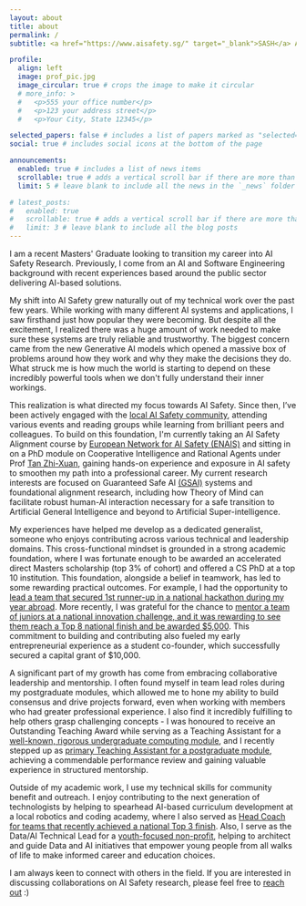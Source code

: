 ```yaml
---
layout: about
title: about
permalink: /
subtitle: <a href="https://www.aisafety.sg/" target="_blank">SASH</a> AI Safety Research. NUS MSc Business Analytics. <a href="https://advisory.sg/" target="_blank">Advisory.sg</a> Data/AI Technical Lead.

profile:
  align: left
  image: prof_pic.jpg
  image_circular: true # crops the image to make it circular
  # more_info: >
  #   <p>555 your office number</p>
  #   <p>123 your address street</p>
  #   <p>Your City, State 12345</p>

selected_papers: false # includes a list of papers marked as "selected={true}"
social: true # includes social icons at the bottom of the page

announcements:
  enabled: true # includes a list of news items
  scrollable: true # adds a vertical scroll bar if there are more than 3 news items
  limit: 5 # leave blank to include all the news in the `_news` folder

# latest_posts:
#   enabled: true
#   scrollable: true # adds a vertical scroll bar if there are more than 3 new posts items
#   limit: 3 # leave blank to include all the blog posts
---
```

I am a recent Masters' Graduate looking to transition my career into AI Safety Research. Previously, I come from an AI and Software Engineering background with recent experiences based around the public sector delivering AI-based solutions.

My shift into AI Safety grew naturally out of my technical work over the past few years. While working with many different AI systems and applications, I saw firsthand just how popular they were becoming. But despite all the excitement, I realized there was a huge amount of work needed to make sure these systems are truly reliable and trustworthy. The biggest concern came from the new Generative AI models which opened a massive box of problems around how they work and why they make the decisions they do. What struck me is how much the world is starting to depend on these incredibly powerful tools when we don't fully understand their inner workings.

This realization is what directed my focus towards AI Safety. Since then, I’ve been actively engaged with the [local AI Safety community](https://www.aisafety.sg/), attending various events and reading groups while learning from brilliant peers and colleagues. To build on this foundation, I'm currently taking an AI Safety Alignment course by [European Network for AI Safety (ENAIS)](https://www.enais.co/) and sitting in on a PhD module on Cooperative Intelligence and Rational Agents under Prof [Tan Zhi-Xuan](https://ztangent.github.io/), gaining hands-on experience and exposure in AI safety to smoothen my path into a professional career. My current research interests are focused on Guaranteed Safe AI [(GSAI)](https://arxiv.org/abs/2405.06624) systems and foundational alignment research, including how Theory of Mind can facilitate robust human-AI interaction necessary for a safe transition to Artificial General Intelligence and beyond to Artificial Super-intelligence.

My experiences have helped me develop as a dedicated generalist, someone who enjoys contributing across various technical and leadership domains. This cross-functional mindset is grounded in a strong academic foundation, where I was fortunate enough to be awarded an accelerated direct Masters scholarship (top 3% of cohort) and offered a CS PhD at a top 10 institution. This foundation, alongside a belief in teamwork, has led to some rewarding practical outcomes. For example, I had the opportunity to [lead a team that secured 1st runner-up in a national hackathon during my year abroad](..\news\2022-06-30-hackru). More recently, I was grateful for the chance to [mentor a team of juniors at a national innovation challenge, and it was rewarding to see them reach a Top 8 national finish and be awarded $5,000](..\news\2025-04-30-innochallenge). This commitment to building and contributing also fueled my early entrepreneurial experience as a student co-founder, which successfully secured a capital grant of $10,000.

A significant part of my growth has come from embracing collaborative leadership and mentorship. I often found myself in team lead roles during my postgraduate modules, which allowed me to hone my ability to build consensus and drive projects forward, even when working with members who had greater professional experience. I also find it incredibly fulfilling to help others grasp challenging concepts - I was honoured to receive an Outstanding Teaching Award while serving as a Teaching Assistant for a [well-known, rigorous undergraduate computing module](https://nusmods.com/courses/CS1231S/discrete-structures), and I recently stepped up as [primary Teaching Assistant for a postgraduate module](..\news\2025-04-16-storytellingta), achieving a commendable performance review and gaining valuable experience in structured mentorship.

Outside of my academic work, I use my technical skills for community benefit and outreach. I enjoy contributing to the next generation of technologists by helping to spearhead AI-based curriculum development at a local robotics and coding academy, where I also served as [Head Coach for teams that recently achieved a national Top 3 finish](..\news\2025-09-09-nrc). Also, I serve as the Data/AI Technical Lead for a [youth-focused non-profit](https://advisory.sg/), helping to architect and guide Data and AI initiatives that empower young people from all walks of life to make informed career and education choices.

I am always keen to connect with others in the field. If you are interested in discussing collaborations on AI Safety research, please feel free to [reach out](mailto:jared.cheang@u.nus.edu) :)